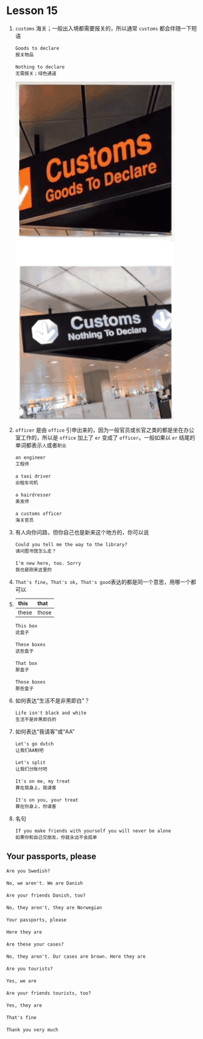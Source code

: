 # Lesson 15

1. `customs` 海关；一般出入境都需要报关的，所以通常 `customs` 都会伴随一下短语

   ```
   Goods to declare
   报关物品

   Nothing to declare
   无需报关；绿色通道
   ```

   ![custom](../../../Images/Lesson15/customs.png)

2. `officer` 是由 `office` 引申出来的，因为一般官员或长官之类的都是坐在办公室工作的，所以是 `office` 加上了 `er` 变成了 `officer`。一般如果以 `er` 结尾的单词都表示`人`或者`职业`

   ```
   an engineer
   工程师

   a taxi driver
   出租车司机

   a hairdresser
   美发师

   a customs officer
   海关官员
   ```

3. 有人向你问路，但你自己也是新来这个地方的，你可以说

   ```
   Could you tell me the way to the library?
   请问图书馆怎么走？

   I'm new here, too. Sorry
   我也是刚来这里的
   ```

4. `That's fine`，`That's ok`，`That's good`表达的都是同一个意思，用哪一个都可以

5. | this  | that  |
   | ----- | ----- |
   | these | those |

   ```
   This box
   这盒子

   These boxes
   这些盒子

   That box
   那盒子

   Those boxes
   那些盒子
   ```

6. 如何表达“生活不是非黑即白”？

   ```
   Life isn't black and white
   生活不是非黑即白的
   ```

7. 如何表达“我请客”或“AA”

   ```
   Let's go dutch
   让我们AA制吧

   Let's split
   让我们分账付吧

   It's on me, my treat
   算在我身上，我请客

   It's on you, your treat
   算在你身上，你请客
   ```

8. 名句

   ```
   If you make friends with yourself you will never be alone
   如果你和自己交朋友，你就永远不会孤单
   ```

## Your passports, please

```
Are you Swedish?

No, we aren't. We are Danish

Are your friends Danish, too?

No, they aren't, they are Norwegian

Your passports, please

Here they are

Are these your cases?

No, they aren't. Our cases are brown. Here they are

Are you tourists?

Yes, we are

Are your friends tourists, too?

Yes, they are

That's fine

Thank you very much
```
